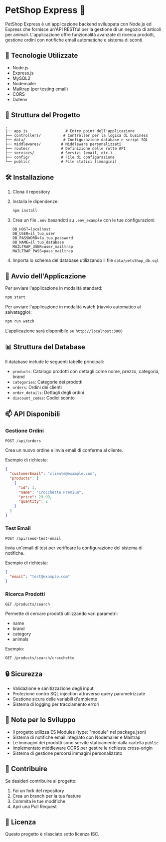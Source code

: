 # PetShop Express 🐾

PetShop Express è un'applicazione backend sviluppata con Node.js ed Express che fornisce un'API RESTful per la gestione di un negozio di articoli per animali. L'applicazione offre funzionalità avanzate di ricerca prodotti, gestione ordini con notifiche email automatiche e sistema di sconti.

## 🚀 Tecnologie Utilizzate

- Node.js
- Express.js
- MySQL2
- Nodemailer
- Mailtrap (per testing email)
- CORS
- Dotenv

## 📁 Struttura del Progetto

```text
.
├── app.js                 # Entry point dell'applicazione
├── controllers/          # Controller per la logica di business
├── data/                 # Configurazione database e script SQL
├── middlewares/         # Middleware personalizzati
├── routes/              # Definizione delle rotte API
├── services/            # Servizi (email, etc.)
├── config/              # File di configurazione
└── public/              # File statici (immagini)
```

## 🛠️ Installazione

1. Clona il repository
2. Installa le dipendenze:

   ```bash
   npm install
   ```

3. Crea un file `.env` basandoti su `.env_example` con le tue configurazioni:
  
   ```env
   DB_HOST=localhost
   DB_USER=il_tuo_user
   DB_PASSWORD=la_tua_password
   DB_NAME=il_tuo_database
   MAILTRAP_USER=user_mailtrap
   MAILTRAP_PASS=pass_mailtrap
   ```

4. Importa lo schema del database utilizzando il file `data/petsShop_db.sql`

## 🚀 Avvio dell'Applicazione

Per avviare l'applicazione in modalità standard:

```bash
npm start
```

Per avviare l'applicazione in modalità watch (riavvio automatico al salvataggio):

```bash
npm run watch
```

L'applicazione sarà disponibile su `http://localhost:3000`

## 📊 Struttura del Database

Il database include le seguenti tabelle principali:

- `products`: Catalogo prodotti con dettagli come nome, prezzo, categoria, brand
- `categories`: Categorie dei prodotti
- `orders`: Ordini dei clienti
- `order_details`: Dettagli degli ordini
- `discount_codes`: Codici sconto

## 📫 API Disponibili

### Gestione Ordini

`POST /api/orders`

Crea un nuovo ordine e invia email di conferma al cliente.

Esempio di richiesta:
```json
{
  "customerEmail": "cliente@example.com",
  "products": [
    {
      "id": 1,
      "name": "Crocchette Premium",
      "price": 29.99,
      "quantity": 2
    }
  ]
}
```

### Test Email

`POST /api/send-test-email`

Invia un'email di test per verificare la configurazione del sistema di notifiche.

Esempio di richiesta:
```json
{
  "email": "test@example.com"
}
```

### Ricerca Prodotti

`GET /products/search`

Permette di cercare prodotti utilizzando vari parametri:

- name
- brand
- category
- animals

Esempio:
```path
GET /products/search/crocchette
```

## 🔒 Sicurezza

- Validazione e sanitizzazione degli input
- Protezione contro SQL injection attraverso query parametrizzate
- Gestione sicura delle variabili d'ambiente
- Sistema di logging per tracciamento errori

## 📝 Note per lo Sviluppo

- Il progetto utilizza ES Modules (type: "module" nel package.json)
- Sistema di notifiche email integrato con Nodemailer e Mailtrap
- Le immagini dei prodotti sono servite staticamente dalla cartella `public`
- Implementato middleware CORS per gestire le richieste cross-origin
- Sistema di gestione percorsi immagini personalizzato

## 🤝 Contribuire

Se desideri contribuire al progetto:

1. Fai un fork del repository
2. Crea un branch per la tua feature
3. Commita le tue modifiche
4. Apri una Pull Request

## 📄 Licenza

Questo progetto è rilasciato sotto licenza ISC.
